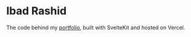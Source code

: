 # Ibad Rashid

The code behind my [portfolio](https://ibadrashid.vercel.app), built with SvelteKit and hosted on Vercel.
